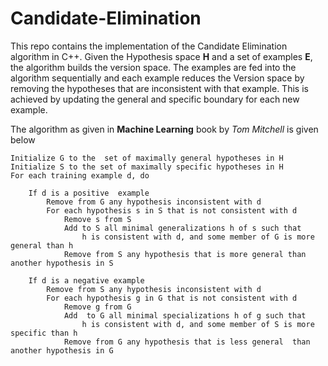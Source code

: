 # Candidate-Elimination

This repo contains the implementation of the Candidate Elimination algorithm in C++. Given the Hypothesis space <b>H</b> and a set of examples <b>E</b>, the algorithm builds the version space. The examples are fed into the algorithm sequentially and each example reduces the Version space by removing the hypotheses that are inconsistent with that example. This is achieved by updating the general and specific boundary for each new example.


The algorithm as given in <b>Machine Learning</b> book by <i>Tom Mitchell</i> is given below


	Initialize G to the  set of maximally general hypotheses in H 
	Initialize S to the set of maximally specific hypotheses in H 
	For each training example d, do 

		If d is a positive  example 
			Remove from G any hypothesis inconsistent with d 
			For each hypothesis s in S that is not consistent with d 
				Remove s from S 
				Add to S all minimal generalizations h of s such that 
					h is consistent with d, and some member of G is more general than h  
				Remove from S any hypothesis that is more general than another hypothesis in S 

		If d is a negative example 
			Remove from S any hypothesis inconsistent with d 
			For each hypothesis g in G that is not consistent with d 
				Remove g from G 
				Add  to G all minimal specializations h of g such that 
					h is consistent with d, and some member of S is more  specific than h 
				Remove from G any hypothesis that is less general  than another hypothesis in G


